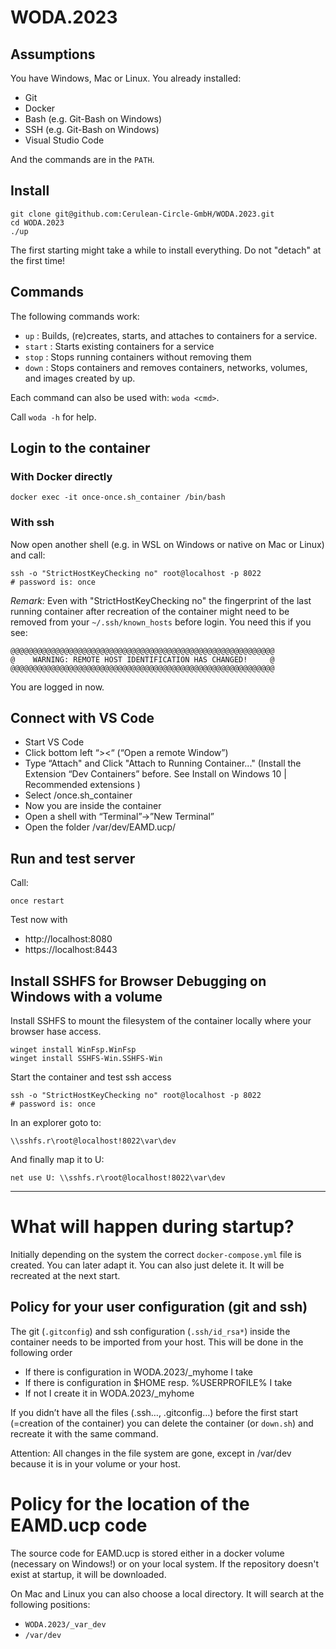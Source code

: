 # WODA.2023

## Assumptions
You have Windows, Mac or Linux.
You already installed:
* Git
* Docker
* Bash (e.g. Git-Bash on Windows)
* SSH (e.g. Git-Bash on Windows)
* Visual Studio Code

And the commands are in the ```PATH```.

## Install
```
git clone git@github.com:Cerulean-Circle-GmbH/WODA.2023.git
cd WODA.2023
./up
```

The first starting might take a while to install everything. Do not "detach" at the first time!

## Commands

The following commands work:
* ```up```    : Builds, (re)creates, starts, and attaches to containers for a service.
* ```start``` : Starts existing containers for a service
* ```stop```  : Stops running containers without removing them
* ```down```  : Stops containers and removes containers, networks, volumes, and images created by up.

Each command can also be used with: ```woda <cmd>```.

Call ```woda -h``` for help.

## Login to the container

### With Docker directly

```
docker exec -it once-once.sh_container /bin/bash
```

### With ssh
Now open another shell (e.g. in WSL on Windows or native on Mac or Linux) and call:

```
ssh -o "StrictHostKeyChecking no" root@localhost -p 8022
# password is: once
```

*Remark:*
Even with "StrictHostKeyChecking no" the fingerprint of the last running container after recreation of the container might need to be removed from your ```~/.ssh/known_hosts``` before login. You need this if you see:
```
@@@@@@@@@@@@@@@@@@@@@@@@@@@@@@@@@@@@@@@@@@@@@@@@@@@@@@@@@@@
@    WARNING: REMOTE HOST IDENTIFICATION HAS CHANGED!     @
@@@@@@@@@@@@@@@@@@@@@@@@@@@@@@@@@@@@@@@@@@@@@@@@@@@@@@@@@@@
```

You are logged in now.

## Connect with VS Code
* Start VS Code
* Click bottom left “><“ (“Open a remote Window”)
* Type “Attach" and Click "Attach to Running Container..." (Install the Extension “Dev Containers” before. See Install on Windows 10 | Recommended extensions )
* Select /once.sh_container
* Now you are inside the container
* Open a shell with “Terminal”→”New Terminal”
* Open the folder /var/dev/EAMD.ucp/

## Run and test server
Call:

```
once restart
```
Test now with

* http://localhost:8080
* https://localhost:8443

## Install SSHFS for Browser Debugging on Windows with a volume

Install SSHFS to mount the filesystem of the container locally where your browser hase access.

```
winget install WinFsp.WinFsp
winget install SSHFS-Win.SSHFS-Win
```

Start the container and test ssh access

```
ssh -o "StrictHostKeyChecking no" root@localhost -p 8022
# password is: once
```
In an explorer goto to:

```
\\sshfs.r\root@localhost!8022\var\dev
```
And finally map it to U:
```
net use U: \\sshfs.r\root@localhost!8022\var\dev
```

****
# What will happen during startup?
Initially depending on the system the correct ```docker-compose.yml``` file is created. You can later adapt it. You can also just delete it. It will be recreated at the next start.

## Policy for your user configuration (git and ssh)
The git (```.gitconfig```) and ssh configuration (```.ssh/id_rsa*```) inside the container needs to be imported from your host. This will be done in the following order
* If there is configuration in WODA.2023/_myhome I take
* If there is configuration in $HOME resp. %USERPROFILE% I take
* If not I create it in WODA.2023/_myhome

If you didn’t have all the files (.ssh…, .gitconfig…) before the first start (=creation of the container) you can delete the container (or ```down.sh```) and recreate it with the same command.

Attention: All changes in the file system are gone, except in /var/dev because it is in your volume or your host.

# Policy for the location of the EAMD.ucp code
The source code for EAMD.ucp is stored either in a docker volume (necessary on Windows!) or on your local system. If the repository doesn't exist at startup, it will be downloaded.

On Mac and Linux you can also choose a local directory. It will search at the following positions:
* ```WODA.2023/_var_dev```
* ```/var/dev```
